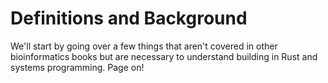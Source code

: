 # Definitions and Background

We'll start by going over a few things that aren't covered in other bioinformatics books but are necessary to understand building in Rust and systems programming. Page on!